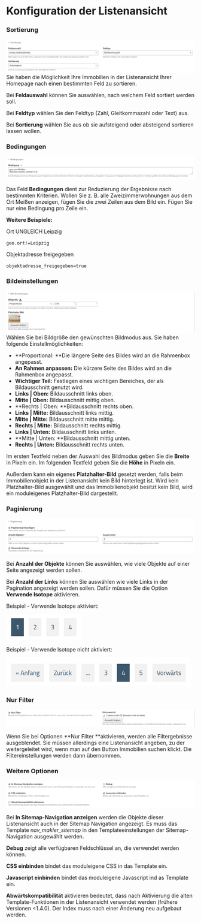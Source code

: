 # Konfiguration der Listenansicht

### Sortierung

![](/img/listenansicht/contao4_sortierung.png)Sie haben die Möglichkeit Ihre Immobilien in der Listenansicht Ihrer Homepage nach einen bestimmten Feld zu sortieren.

Bei **Feldauswahl** können Sie auswählen, nach welchem Feld sortiert werden soll.

Bei **Feldtyp** wählen Sie den Feldtyp \(Zahl, Gleitkommazahl oder Text\) aus.

Bei **Sortierung** wählen Sie aus ob sie aufsteigend oder absteigend sortieren lassen wollen.

### Bedingungen

![](/img/listenansicht/contao4_bedingung.png)

Das Feld **Bedingungen** dient zur Reduzierung der Ergebnisse nach bestimmten Kriterien. Wollen Sie z. B. alle Zweizimmerwohnungen aus dem Ort Meißen anzeigen, fügen Sie die zwei Zeilen aus dem Bild ein. Fügen Sie nur eine Bedingung pro Zeile ein.

**Weitere Beispiele:**

Ort UNGLEICH Leipzig

```
geo.ort!=Leipzig
```

Objektadresse freigegeben

```
objektadresse_freigegeben=true
```

### Bildeinstellungen

![](/img/listenansicht/contao4_bildeinstellungen.png)Wählen Sie bei Bildgröße den gewünschten Bildmodus aus. Sie haben folgende Einstellmöglichkeiten:

* **Proportional: **Die längere Seite des Bildes wird an die Rahmenbox angepasst.
* **An Rahmen anpassen:** Die kürzere Seite des Bildes wird an die Rahmenbox angepasst.
* **Wichtiger Teil:** Festlegen eines wichtigen Bereiches, der als Bildausschnitt genutzt wird.
* **Links \| Oben:** Bildausschnitt links oben.
* **Mitte \| Oben:** Bildausschnitt mittig oben.
* **Rechts \| Oben: **Bildausschnitt rechts oben.
* **Links \| Mitte:** Bildausschnitt links mittig.
* **Mitte \| Mitte:** Bildausschnitt mitte mittig.
* **Rechts \| Mitte:** Bildausschnitt rechts mittig.
* **Links \| Unten:** Bildausschnitt links unten.
* **Mitte \| Unten: **Bildausschnitt mittig unten.
* **Rechts \| Unten:** Bildausschnitt rechts unten.

Im ersten Textfeld neben der Auswahl des Bildmodus geben Sie die **Breite** in Pixeln ein. Im folgenden Textfeld geben Sie die **Höhe** in Pixeln ein.

Außerdem kann ein eigenes **Platzhalter-Bild** gesetzt werden, falls beim Immobilienobjekt in der Listenansicht kein Bild hinterlegt ist. Wird kein Platzhalter-Bild ausgewählt und das Immobilienobjekt besitzt kein Bild, wird ein moduleigenes Platzhalter-Bild dargestellt.

### Paginierung

![](/img/listenansicht/contao4_paginierung.png)

Bei **Anzahl der Objekte** können Sie auswählen, wie viele Objekte auf einer Seite angezeigt werden sollen.

Bei **Anzahl der Links** können Sie auswählen wie viele Links in der Pagination angezeigt werden sollen. Dafür müssen Sie die Option **Verwende Isotope** aktivieren.

Beispiel - Verwende Isotope aktiviert:

![](/img/listenansicht/contao4_paginierung_mit_isotope.png)

Beispiel - Verwende Isotope nicht aktiviert:

![](/img/listenansicht/contao4_paginierung_ohne_isotope.png)

### Nur Filter

![](/img/listenansicht/contao4_nur_filter.png)

Wenn Sie bei Optionen **Nur Filter **aktivieren, werden alle Filtergebnisse ausgeblendet. Sie müssen allerdings eine Listenansicht angeben, zu der weitergeleitet wird, wenn man auf den Button Immobilien suchen klickt. Die Filtereinstellungen werden dann übernommen.

### Weitere Optionen

![](/img/listenansicht/contao4_weitere_optionen.png)

Bei **In Sitemap-Navigation anzeigen** werden die Objekte dieser Listenansicht auch in der Sitemap Navigation angezeigt. Es muss das Template _nav\_makler\_sitemap_ in den Templateeinstellungen der Sitemap-Navigation ausgewählt werden.

**Debug** zeigt alle verfügbaren Feldschlüssel an, die verwendet werden können.

**CSS einbinden** bindet das moduleigene CSS in das Template ein.

**Javascript einbinden** bindet das moduleigene Javascript ind as Template ein.

**Abwärtskompatibilität** aktivieren bedeutet, dass nach Aktivierung die alten Template-Funktionen in der Listenansicht verwendet werden \(frühere Versionen &lt;1.4.0\). Der Index muss nach einer Änderung neu aufgebaut werden.

